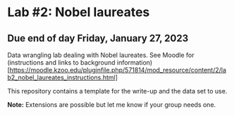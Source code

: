 # Lab #2: Nobel laureates 
## Due end of day Friday, January 27, 2023

Data wrangling lab dealing with Nobel laureates. See Moodle for (instructions and links to background information)[https://moodle.kzoo.edu/pluginfile.php/571814/mod_resource/content/2/lab2_nobel_laureates_instructions.html]

This repository contains a template for the write-up and the data set to use. 

**Note:** Extensions are possible but let me know if your group needs one.

